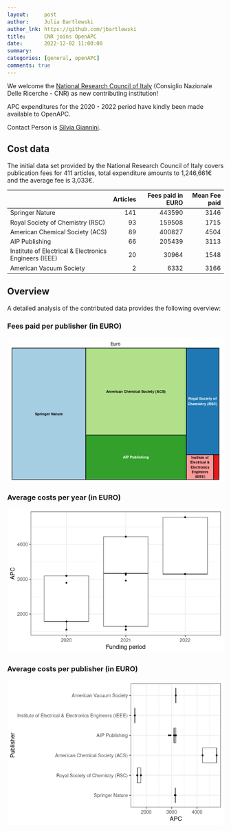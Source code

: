 ```yaml
---
layout:     post
author:     Julia Bartlewski
author_lnk: https://github.com/jbartlewski
title:      CNR joins OpenAPC
date:       2022-12-02 11:00:00
summary:    
categories: [general, openAPC]
comments: true
---
```





We welcome the [National Research Council of Italy](https://www.cnr.it/en) (Consiglio Nazionale Delle Ricerche - CNR) as new contributing institution!

APC expenditures for the 2020 - 2022 period have kindly been made available to OpenAPC.

Contact Person is [Silvia Giannini](mailto:openaccess@cnr.it).

## Cost data



The initial data set provided by the National Research Council of Italy covers publication fees for 411 articles, total expenditure amounts to 1,246,661€ and the average fee is 3,033€.


|                                                       | Articles| Fees paid in EURO| Mean Fee paid|
|:------------------------------------------------------|--------:|-----------------:|-------------:|
|Springer Nature                                        |      141|            443590|          3146|
|Royal Society of Chemistry (RSC)                       |       93|            159508|          1715|
|American Chemical Society (ACS)                        |       89|            400827|          4504|
|AIP Publishing                                         |       66|            205439|          3113|
|Institute of Electrical & Electronics Engineers (IEEE) |       20|             30964|          1548|
|American Vacuum Society                                |        2|              6332|          3166|

## Overview

A detailed analysis of the contributed data provides the following overview:

### Fees paid per publisher (in EURO)

![plot of chunk tree_cnr_2022_12_02_full](/figure/tree_cnr_2022_12_02_full-1.png)

###  Average costs per year (in EURO)

![plot of chunk box_cnr_2022_12_02_year_full](/figure/box_cnr_2022_12_02_year_full-1.png)

###  Average costs per publisher (in EURO)

![plot of chunk box_cnr_2022_12_02_publisher_full](/figure/box_cnr_2022_12_02_publisher_full-1.png)

